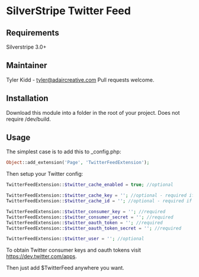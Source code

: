 SilverStripe Twitter Feed
=========================

## Requirements
Silverstripe 3.0+

## Maintainer
Tyler Kidd - tyler@adaircreative.com
Pull requests welcome.

## Installation
Download this module into a folder in the root of your project. Does not require /dev/build.

## Usage
The simplest case is to add this to _config.php:

```php
Object::add_extension('Page', 'TwitterFeedExtension');
```

Then setup your Twitter config:

```php
TwitterFeedExtension::$twitter_cache_enabled = true; //optional

TwitterFeedExtension::$twitter_cache_key = ''; //optional - required if $twitter_cache_enabled is true
TwitterFeedExtension::$twitter_cache_id = ''; //optional - required if $twitter_cache_enabled is true

TwitterFeedExtension::$twitter_consumer_key = ''; //required
TwitterFeedExtension::$twitter_consumer_secret = ''; //required
TwitterFeedExtension::$twitter_oauth_token = ''; //required
TwitterFeedExtension::$twitter_oauth_token_secret = ''; //required

TwitterFeedExtension::$twitter_user = ''; //optional
```

To obtain Twitter consumer keys and oauth tokens visit <https://dev.twitter.com/apps>.

Then just add $TwitterFeed anywhere you want.
